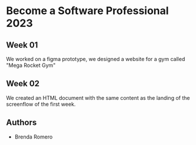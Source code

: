 # Become a Software Professional 2023

## Week 01
We worked on a figma prototype, we designed a website for a gym called "Mega Rocket Gym"

## Week 02
We created an HTML document with the same content as the landing of the screenflow of the first week.

## Authors
- Brenda Romero
